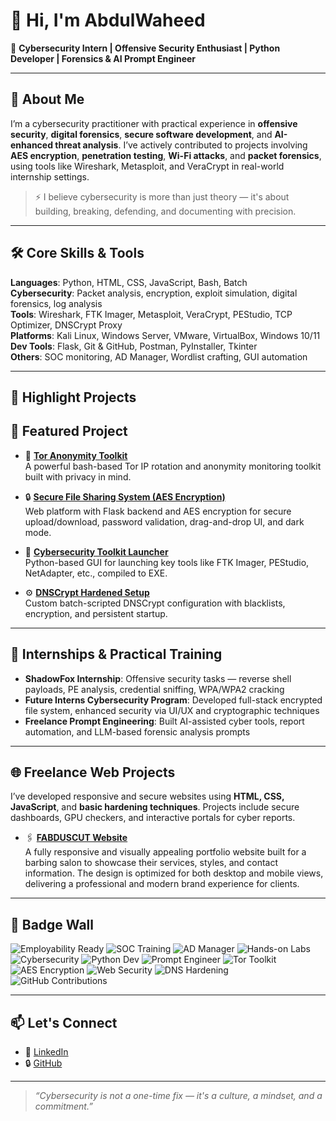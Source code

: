 # 👋 Hi, I'm AbdulWaheed

🎯 **Cybersecurity Intern | Offensive Security Enthusiast | Python Developer | Forensics & AI Prompt Engineer**

---

## 🔐 About Me

I’m a cybersecurity practitioner with practical experience in **offensive security**, **digital forensics**, **secure software development**, and **AI-enhanced threat analysis**. I’ve actively contributed to projects involving **AES encryption**, **penetration testing**, **Wi-Fi attacks**, and **packet forensics**, using tools like Wireshark, Metasploit, and VeraCrypt in real-world internship settings.

> ⚡ I believe cybersecurity is more than just theory — it's about building, breaking, defending, and documenting with precision.

---

## 🛠️ Core Skills & Tools

**Languages**: Python, HTML, CSS, JavaScript, Bash, Batch  
**Cybersecurity**: Packet analysis, encryption, exploit simulation, digital forensics, log analysis  
**Tools**: Wireshark, FTK Imager, Metasploit, VeraCrypt, PEStudio, TCP Optimizer, DNSCrypt Proxy  
**Platforms**: Kali Linux, Windows Server, VMware, VirtualBox, Windows 10/11
**Dev Tools**: Flask, Git & GitHub, Postman, PyInstaller, Tkinter  
**Others**: SOC monitoring, AD Manager, Wordlist crafting, GUI automation  

---

## 📌 Highlight Projects

## 🔐 Featured Project

- 🧅 **[Tor Anonymity Toolkit](https://github.com/Hao-Tec/tor-anonymity-toolkit)**  
  A powerful bash-based Tor IP rotation and anonymity monitoring toolkit built with privacy in mind.

- 🔒 **[Secure File Sharing System (AES Encryption)]()**  
  Web platform with Flask backend and AES encryption for secure upload/download, password validation, drag-and-drop UI, and dark mode.

- 🧰 **[Cybersecurity Toolkit Launcher]()**  
  Python-based GUI for launching key tools like FTK Imager, PEStudio, NetAdapter, etc., compiled to EXE.

- ⚙️ **[DNSCrypt Hardened Setup]()**  
  Custom batch-scripted DNSCrypt configuration with blacklists, encryption, and persistent startup.

---

## 💼 Internships & Practical Training

- **ShadowFox Internship**: Offensive security tasks — reverse shell payloads, PE analysis, credential sniffing, WPA/WPA2 cracking  
- **Future Interns Cybersecurity Program**: Developed full-stack encrypted file system, enhanced security via UI/UX and cryptographic techniques  
- **Freelance Prompt Engineering**: Built AI-assisted cyber tools, report automation, and LLM-based forensic analysis prompts

---

## 🌐 Freelance Web Projects

I’ve developed responsive and secure websites using **HTML, CSS, JavaScript**, and **basic hardening techniques**. Projects include secure dashboards, GPU checkers, and interactive portals for cyber reports.

- 🖇️ **[FABDUSCUT Website](https://github.com/Hao-Tec/fabduscut-website)**  
  A fully responsive and visually appealing portfolio website built for a barbing salon to showcase their services, styles, and contact information. The design is optimized for both desktop and mobile views, delivering a professional and modern brand experience for clients.
  
---

## 🏅 Badge Wall

![Employability Ready](https://img.shields.io/badge/Employability-Industry%20Training%20%26%20Certs-success?logo=briefcase&style=for-the-badge)
![SOC Training](https://img.shields.io/badge/SOC%20Monitoring-Real%20World%20Internship-blue?style=for-the-badge)
![AD Manager](https://img.shields.io/badge/Active%20Directory-Management%20%26%20Hardening-darkgreen?style=for-the-badge)
![Hands-on Labs](https://img.shields.io/badge/Hands--On-Labs%20%26%20Simulations-critical?style=for-the-badge)
![Cybersecurity](https://img.shields.io/badge/Cybersecurity-Offensive%20Security-red?logo=hackthebox&style=for-the-badge)
![Python Dev](https://img.shields.io/badge/Python-Forensics%20%26%20Automation-blue?logo=python&style=for-the-badge)
![Prompt Engineer](https://img.shields.io/badge/Prompt%20Engineer-AI%20%26%20LLM%20Forensics-yellow?style=for-the-badge)
![Tor Toolkit](https://img.shields.io/badge/Tor%20Toolkit-IP%20Rotation-purple?style=for-the-badge)
![AES Encryption](https://img.shields.io/badge/AES-Encrypted%20File%20System-green?style=for-the-badge)
![Web Security](https://img.shields.io/badge/Web%20Projects-Dashboard%20%26%20Encryption-9cf?style=for-the-badge)
![DNS Hardening](https://img.shields.io/badge/DNSCrypt-Hardened%20Setup-critical?style=for-the-badge)
![GitHub Contributions](https://img.shields.io/badge/GitHub-Private%20%26%20Public%20Commits-lightgrey?logo=github&style=for-the-badge)

---

## 📫 Let's Connect

- 🔗 [LinkedIn](https://linkedin.com/in/haomi)  
- 🔒 [GitHub](https://github.com/hao-tec)  

---

> _“Cybersecurity is not a one-time fix — it's a culture, a mindset, and a commitment.”_
<!---
Hao-Tec/Hao-Tec is a ✨ special ✨ repository because it is very unique in its dealing with people.
You can contact us for any IT Solutions.
--->
